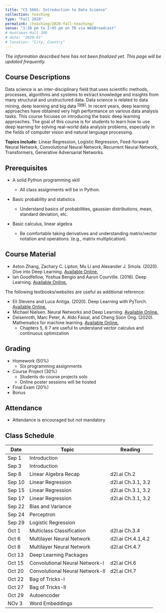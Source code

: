```yaml
---
title: "CS 5665: Introduction to Data Science"
collection: teaching
type: "Fall 2020"
permalink: /teaching/2020-fall-teaching/
venue: "1:30 pm to 2:45 pm on TR via WebBroadcast"
# Huntsman Hall 380
# date: "2020-01"
# location: "City, Country"
---
```


*The information described here has not been finalized yet. This page will be updated frequently.*

## Course Descriptions
Data science is an inter-disciplinary field that uses scientific methods, processes, algorithms and systems to extract knowledge and insights from many structural and unstructured data. Data science is related to data mining, deep learning and big data <sup>\[[link](https://en.wikipedia.org/wiki/Data_science)\]</sup>. In recent years, deep learning approaches have obtained very high performance on various data analysis tasks. This course focuses on introducing the basic deep learning approaches. The goal of this course is for students to learn how to use deep learning for solving real-world data analysis problems, especially in the fields of computer vision and natural language processing.

**Topics include:** Linear Regression, Logistic Regression, Feed-forward Neural Network, Convolutional Neural Network, Recurrent Neural Network, Transformers, Generative Adversarial Networks.


## Prerequisites
- A solid Python programming skill
    - All class assignments will be in Python. 

- Basic probability and statistics
    - Understand basics of probabilities, gaussian distributions, mean, standard deviation, etc.

- Basic calculus, linear algebra
    - Be comfortable taking derivatives and understanding matrix/vector notation and operations. (e.g., matrix multiplication).

## Course Material
- Aston Zhang, Zachary C. Lipton, Mu Li and Alexander J. Smola. (2020). Dive into Deep Learning. [Available Online.](https://d2l.ai)
- Ian Goodfellow, Yoshua Bengio and Aaron Courville. (2016). Deep Learning. [Available Online.](https://www.deeplearningbook.org/)

The following textbooks/websites are useful as additional reference:
-  Eli Stevens and Luca Antiga. (2020). Deep Learning with PyTorch. [Available Online.](https://pytorch.org/deep-learning-with-pytorch)
- Michael Nielsen. Neural Networks and Deep Learning. [Available Online.](http://neuralnetworksanddeeplearning.com/)
- Deisenroth, Marc Peter, A. Aldo Faisal, and Cheng Soon Ong. (2020). Mathematics for machine learning. [Available Online.](https://mml-book.github.io/)
    - Chapters 5, 6 7 are useful to understand vector calculus and continuous optimization


## Grading
- Homework (50%)
    - Six programming assignments 
- Course Project (30%)
    - Students do course projects solo
    - Online poster sessions will be hosted
- Final Exam (20%)
- Bonus

## Attendance
- Attendance is encouraged but not mandatory

## Class Schedule

| Date   | Topic                       | Reading           |
|--------|-----------------------------|-------------------|
| Sep 1  | Introduction                |                   |
| Sep 3  | Introduction                |                   |
| Sep 8  | Linear Algebra Recap        |  d2l.ai Ch.2     |
| Sep 10 | Linear Regression           |  d2l.ai Ch.3.1, 3.2     |
| Sep 15 | Linear Regression           |  d2l.ai Ch.3.1, 3.2                 |
| Sep 17 | Linear Regression           |  d2l.ai Ch.3.1, 3.2                 |
| Sep 22 | Bias and Variance           |                   |
| Sep 24 | Perceptron                  |                   |
| Sep 29 | Logistic Regression         |                   |
| Oct 1  | Multiclass Classification   |  d2l.ai Ch.3.4                 |
| Oct 6  | Multilayer Neural Network   |  d2l.ai CH.4.1,4.2                 |
| Oct 8  | Multilayer Neural Network   |  d2l.ai CH.4.7                 |
| Oct 13 | Deep Learning Packages      |                   |
| Oct 15 | Convolutional Neural Network-I|  d2l.ai CH.6                  |
| Oct 20 | Convolutional Neural Network-II|  d2l.ai CH.7                 |
| Oct 22 | Bag of Tricks-I               |                   |
| Oct 27 | Bag of Tricks-II                |                   |
| Oct 29 | Autoencoder                |                   |
| NOv 3  | Word Embeddings
